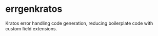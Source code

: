# errgenkratos
Kratos error handling code generation, reducing boilerplate code with custom field extensions.

